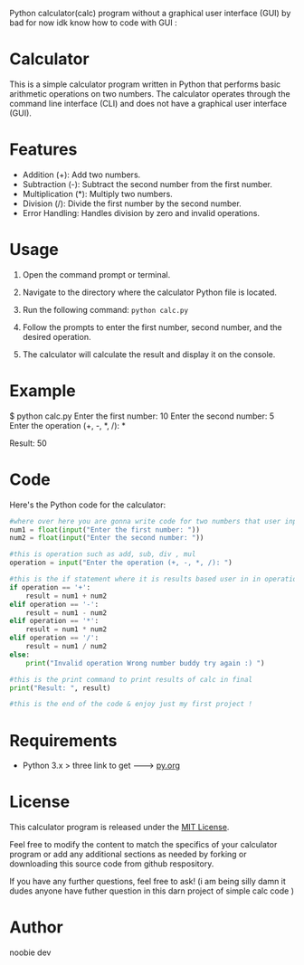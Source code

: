 Python calculator(calc) program without a graphical user interface (GUI) by bad for now idk know how to code with GUI :

# Calculator

This is a simple calculator program written in Python that performs basic arithmetic operations on two numbers. The calculator operates through the command line interface (CLI) and does not have a graphical user interface (GUI).

# Features

- Addition (+): Add two numbers.
- Subtraction (-): Subtract the second number from the first number.
- Multiplication (*): Multiply two numbers.
- Division (/): Divide the first number by the second number.
- Error Handling: Handles division by zero and invalid operations.

# Usage

1. Open the command prompt or terminal.
2. Navigate to the directory where the calculator Python file is located.
3. Run the following command:  `python calc.py`

4. Follow the prompts to enter the first number, second number, and the desired operation.
5. The calculator will calculate the result and display it on the console.

# Example

$ python calc.py
Enter the first number: 10
Enter the second number: 5
Enter the operation (+, -, *, /): *

Result: 50

# Code

Here's the Python code for the calculator:

```python
#where over here you are gonna write code for two numbers that user input to calculate 
num1 = float(input("Enter the first number: "))
num2 = float(input("Enter the second number: "))

#this is operation such as add, sub, div , mul 
operation = input("Enter the operation (+, -, *, /): ")

#this is the if statement where it is results based user in in operation as shown
if operation == '+':
    result = num1 + num2
elif operation == '-':
    result = num1 - num2
elif operation == '*':
    result = num1 * num2
elif operation == '/':
    result = num1 / num2
else:
    print("Invalid operation Wrong number buddy try again :) ")

#this is the print command to print results of calc in final 
print("Result: ", result)

#this is the end of the code & enjoy just my first project !
```

# Requirements

- Python 3.x > three link to get ---> [py.org](https://www.python.org/downloads/)

# License

This calculator program is released under the [MIT License](LICENSE).

Feel free to modify the content to match the specifics of your calculator program or add any additional sections as needed by forking or downloading this source code from github respository.

If you have any further questions, feel free to ask! (i am being silly damn it dudes anyone have futher question in this darn project of simple calc code ) 

# Author 
noobie dev
